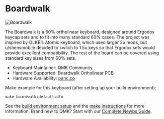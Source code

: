 # Boardwalk

![Boardwalk](https://i.imgur.com/CQj3b9El.jpg)

The Boardwalk is a 60% ortholinear keyboard, designed around Ergodox keycap sets and to fit into many standard 60% cases. The project was inspired by OLKB’s Atomic keyboard, which used larger 2u mods, but u/shensmobile
decided to switch to 1.5u keys so that Ergodox sets would provide excellent compatibility. The rest of the board can be covered using standard key sizes from 60% sets.

* Keyboard Maintainer: QMK Community
* Hardware Supported: Boardwalk Ortholinear PCB
* Hardware Availability: [panc.co](https://www.panc.co/boardwalk-group-buy.html)

Make example for this keyboard (after setting up your build environment):

    make boardwalk:default:dfu

See the [build environment setup](https://docs.qmk.fm/#/getting_started_build_tools) and the [make instructions](https://docs.qmk.fm/#/getting_started_make_guide) for more information. Brand new to QMK? Start with our [Complete Newbs Guide](https://docs.qmk.fm/#/newbs).
